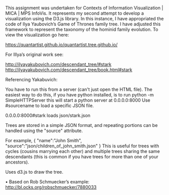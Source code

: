 ﻿This assignment was undertaken for Contexts of Information Visualization | MICA | MPS InfoVis. It represents my second attempt to develop a visualization using the D3.js library. In this instance, I have appropriated the code of Ilya Yaubovich’s Game of Thrones family tree. I have adjusted this framework to represent the taxonomy of the hominid family evolution.
To view the visualization go here:

https://quantartist.github.io/quantartist.tree.github.io/

For Illya’s original work see:

http://ilyayakubovich.com/descendant_tree/#stark
http://ilyayakubovich.com/descendant_tree/book.html#stark

Referencing Yakabuvich:

You have to run this from a server (can't just open the HTML file). The easiest way to do this, if you have python installed, is to run
python -m SimpleHTTPServer this will start a python server at 0.0.0.0:8000
Use #sourcename to load a specific JSON file.

0.0.0.0:8000#stark loads json/stark.json

Trees are stored in a simple JSON format, and repeating portions can be handled using the "source" attribute.

For example, { "name":"John Smith", "source":"json/children_of_john_smith.json" }
This is useful for trees with cycles (cousins marrying each other) and multiple trees sharing the same descendants (this is common if you have trees for more than one of your ancestors).

Uses d3.js to draw the tree.

•	Based on Rob Schmuecker’s example: http://bl.ocks.org/robschmuecker/7880033

